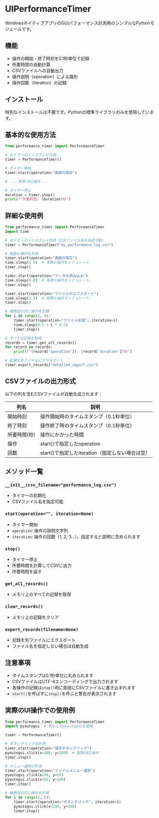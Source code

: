 # UIPerformanceTimer

WindowsネイティブアプリのGUIパフォーマンス計測用のシンプルなPythonモジュールです。

## 機能

- 操作の開始・終了時刻を0.1秒単位で記録
- 所要時間の自動計算
- CSVファイルへの自動出力
- 操作説明（operation）による識別
- 操作回数（iteration）の記録

## インストール

特別なインストールは不要です。Pythonの標準ライブラリのみを使用しています。

## 基本的な使用方法

```python
from performance_timer import PerformanceTimer

# タイマーのインスタンス作成
timer = PerformanceTimer()

# タイマー開始
timer.start(operation="画面の保存")

# ... 実際のUI操作 ...

# タイマー停止
duration = timer.stop()
print(f"所要時間: {duration}秒")
```

## 詳細な使用例

```python
from performance_timer import PerformanceTimer
import time

# タイマーのインスタンス作成（CSVファイル名を指定可能）
timer = PerformanceTimer("my_performance_log.csv")

# 複数の操作を計測
timer.start(operation="画面の保存")
time.sleep(1.5)  # 実際の操作をシミュレート
timer.stop()

timer.start(operation="データの読み込み")
time.sleep(0.8)  # 実際の操作をシミュレート
timer.stop()

timer.start(operation="ファイルのエクスポート")
time.sleep(2.3)  # 実際の操作をシミュレート
timer.stop()

# 複数回の同じ操作を記録
for i in range(1, 4):
    timer.start(operation="ファイル処理", iteration=i)
    time.sleep(0.5 + i * 0.2)
    timer.stop()

# すべての記録を取得
records = timer.get_all_records()
for record in records:
    print(f"{record['operation']}: {record['duration']}秒")

# 記録を別ファイルにエクスポート
timer.export_records("detailed_report.csv")
```

## CSVファイルの出力形式

以下の列を含むCSVファイルが自動生成されます：

| 列名 | 説明 |
|------|------|
| 開始時刻 | 操作開始時のタイムスタンプ（0.1秒単位） |
| 終了時刻 | 操作終了時のタイムスタンプ（0.1秒単位） |
| 所要時間(秒) | 操作にかかった時間 |
| 操作 | start()で指定したoperation |
| 回数 | start()で指定したiteration（指定しない場合は空） |

## メソッド一覧

### `__init__(csv_filename="performance_log.csv")`
- タイマーの初期化
- CSVファイル名を指定可能

### `start(operation="", iteration=None)`
- タイマー開始
- `operation`: 操作の説明文字列
- `iteration`: 操作の回数（1, 2, 3...）。指定すると説明に含められます

### `stop()`
- タイマー停止
- 所要時間を計算してCSVに出力
- 所要時間を返す

### `get_all_records()`
- メモリ上のすべての記録を取得

### `clear_records()`
- メモリ上の記録をクリア

### `export_records(filename=None)`
- 記録を別ファイルにエクスポート
- ファイル名を指定しない場合は自動生成

## 注意事項

- タイムスタンプは0.1秒単位に丸められます
- CSVファイルはUTF-8エンコーディングで出力されます
- 各操作の記録は`stop()`時に即座にCSVファイルに書き込まれます
- `start()`を呼ばずに`stop()`を呼ぶと警告が表示されます

## 実際のUI操作での使用例

```python
from performance_timer import PerformanceTimer
import pyautogui  # 例としてpyautoguiを使用

timer = PerformanceTimer()

# ボタンクリックの計測
timer.start(operation="保存ボタンクリック")
pyautogui.click(x=100, y=200)  # 実際のUI操作
timer.stop()

# メニュー選択の計測
timer.start(operation="ファイルメニュー選択")
pyautogui.click(x=50, y=50)
pyautogui.click(x=50, y=100)
timer.stop()

# 複数回の同じ操作を計測
for i in range(1, 6):
    timer.start(operation="ボタンクリック", iteration=i)
    pyautogui.click(x=200, y=300)
    timer.stop()
```
